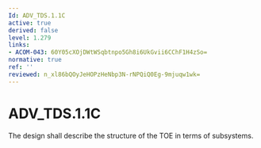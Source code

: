 ```yaml
---
Id: ADV_TDS.1.1C
active: true
derived: false
level: 1.279
links:
- ACOM-043: 60Y05cXOjDWtWSqbtnpo5Gh8i6UkGvii6CChF1H4zSo=
normative: true
ref: ''
reviewed: n_xl86bQOyJeHOPzHeNbp3N-rNPQiQ0Eg-9mjuqw1wk=
---
```


# ADV_TDS.1.1C

The design shall describe the structure of the TOE in terms of subsystems.